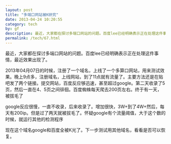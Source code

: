 ```yaml
---
layout: post
title: "多端口网站被K研究"
date: 2013-04-24 10:20:55
category: tech
by: gf
description: 最近，大家都在探讨多端口网站的问题。百度lee已经明确表示正在处理这件事情，最近效果出现了。2013年04月07日的时候，注册了一个域名，上线了一个多算口网站，用来测试效果。晚上9点
permalink: /tech/67.html
---
```

最近，大家都在探讨多端口网站的问题。百度lee已经明确表示正在处理这件事情，最近效果出现了。

2013年04月07日的时候，注册了一个域名，上线了一个多算口网站，用来测试效果。晚上9点多，注册域名，上线网站，到了11点就有流量了。主要方法还是在贴吧发了两个链接。提交网站，百度反应够迅速，甚至超过google。第二天收录了5页，然后一直在4、5页之间徘徊。百度蜘蛛每天爬去200页左右。终于有一天，被拔毛了

google反应很慢，一直不收录，后来收录了。增加很快，3W+到了4W+然后，每天有200ip。但是过了两天就被拔毛了。怀疑google有个流量阈值，大于这个数的时候，就运行其他的检测程序

现在这个域名google和百度全被K光了。下一步测试用其他域名，看看是否可以恢复。
